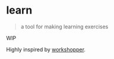 # learn
> a tool for making learning exercises

WIP

Highly inspired by [workshopper](https://github.com/workshopper/workshopper).
